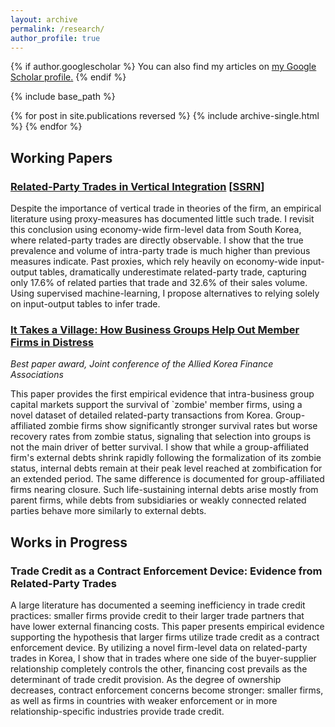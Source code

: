 ```yaml
---
layout: archive
permalink: /research/
author_profile: true
---
```


{% if author.googlescholar %}
  You can also find my articles on <u><a href="{{author.googlescholar}}">my Google Scholar profile</a>.</u>
{% endif %}

{% include base_path %}

{% for post in site.publications reversed %}
  {% include archive-single.html %}
{% endfor %}

## Working Papers

### [Related-Party Trades in Vertical Integration](https://www.dropbox.com/s/qi2nyc90av0op15/Hong_RPTVI_230412.pdf?raw=1) [[SSRN](https://papers.ssrn.com/sol3/papers.cfm?abstract_id=3983336)]

Despite the importance of vertical trade in theories of the firm, an empirical literature using proxy-measures has documented little such trade. I revisit this conclusion using economy-wide firm-level data from South Korea, where related-party trades are directly observable. I show that the true prevalence and volume of intra-party trade is much higher than previous measures indicate. Past proxies, which rely heavily on economy-wide input-output tables, dramatically underestimate related-party trade, capturing only 17.6% of related parties that trade and 32.6% of their sales volume. Using supervised machine-learning, I propose alternatives to relying solely on input-output tables to infer trade.

### [It Takes a Village: How Business Groups Help Out Member Firms in Distress](https://www.dropbox.com/scl/fi/wo6ok5jubi0bsms3oozsa/Hong_village_web.pdf?rlkey=3suz3ypl59bmbb9q9z4f7woj2&raw=1)

*Best paper award, Joint conference of the Allied Korea Finance Associations* 

This paper provides the first empirical evidence that intra-business group capital markets support the survival of `zombie' member firms, using a novel dataset of detailed related-party transactions from Korea. Group-affiliated zombie firms show significantly stronger survival rates but worse recovery rates from zombie status, signaling that selection into groups is not the main driver of better survival. I show that while a group-affiliated firm's external debts shrink rapidly following the formalization of its zombie status, internal debts remain at their peak level reached at zombification for an extended period. The same difference is documented for group-affiliated firms nearing closure. Such life-sustaining internal debts arise mostly from parent firms, while debts from subsidiaries or weakly connected related parties behave more similarly to external debts. 

## Works in Progress

### Trade Credit as a Contract Enforcement Device: Evidence from Related-Party Trades

A large literature has documented a seeming inefficiency in trade credit practices: smaller firms provide credit to their larger trade partners that have lower external financing costs. This paper presents empirical evidence supporting the hypothesis that larger firms utilize trade credit as a contract enforcement device. By utilizing a novel firm-level data on related-party trades in Korea, I show that in trades where one side of the buyer-supplier relationship completely controls the other, financing cost prevails as the determinant of trade credit provision. As the degree of ownership decreases, contract enforcement concerns become stronger: smaller firms, as well as firms in countries with weaker enforcement or in more relationship-specific industries provide trade credit.


